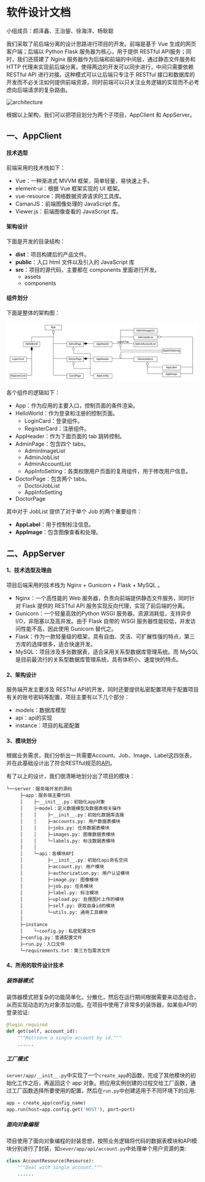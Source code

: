 # 软件设计文档

小组成员：颜泽鑫、王治鋆、徐海洋、杨耿聪

我们采取了前后端分离的设计思路进行项目的开发。前端是基于 Vue 生成的网页客户端；后端以 Python Flask 服务器为核心，用于提供 RESTful API服务；同时，我们还搭建了 Nginx 服务器作为后端和前端的中间层，通过静态文件服务和 HTTP 代理来实现前后端分离，使得两边的开发可以同步进行，中间只需要依赖 RESTful API 进行对接。这种模式可以让后端只专注于 RESTful 接口和数据库的开发而不必关注如何提供前端资源，同时前端可以只关注业务逻辑的实现而不必考虑向后端请求的复杂路由。

![architecture](https://raw.githubusercontent.com/TheYelda/AppServer/master/doc/architecture.png)

根据以上架构，我们可以把项目划分为两个子项目，AppClient 和 AppServer。

## 一、AppClient

#### 技术选型

前端采用的技术栈如下：

- Vue：一种渐进式 MVVM 框架，简单轻量，易快速上手。
- element-ui：根据 Vue 框架实现的 UI 框架。
- vue-resource：网络数据资源请求的工具库。
- CamanJS：前端图像处理的 JavaScript 库。
- Viewer.js：前端图像查看的 JavaScript 库。

#### 架构设计

下面是开发的目录结构：

- **dist**：项目构建后的产品文件。
- **public**：入口 html 文件以及引入的 JavaScript 库
- **src**：项目的源代码，主要都在 components 里面进行开发。
  - assets
  - components

#### 组件划分

下面是整体的架构图：

![App](./images/AppClientStructure.png)

各个组件的逻辑如下：

- App：作为应用的主要入口，控制页面的条件渲染。
- HelloWorld：作为登录和注册的控制页面。
  - LoginCard：登录组件。
  - RegisterCard：注册组件。
- AppHeader：作为下面页面的 tab 跳转控制。
- AdminPage：包含四个 tabs。
  - AdminImageList
  - AdminJobList
  - AdminAccountList
  - AppInfoSetting：各类权限用户页面的复用组件，用于修改用户信息。
- DoctorPage：包含两个 tabs。
  - DoctorJobList
  - AppInfoSetting
- DoctorPage

其中对于 JobList 提供了对于单个 Job 的两个重要组件：

- **AppLabel**：用于控制标注信息。
- **AppImage**：包含图像查看和处理。

## 二、AppServer

#### 1、技术选型及理由

项目后端采用的技术栈为 Nginx + Gunicorn + Flask + MySQL 。

- Nginx：一个高性能的 Web 服务器，负责向前端提供静态文件服务，同时针对 Flask 提供的 RESTful API 服务实现反向代理，实现了前后端的分离。
- Gunicorn：一个轻量高效的Python WSGI 服务器，资源消耗低，支持异步I/O，非阻塞以及高并发。由于 Flask 自带的 WSGI 服务器性能较低，并发访问性能不高，因此使用 Gunicorn 替代之。
- Flask：作为一款轻量级的框架，具有自由、灵活、可扩展性强的特点，第三方库的选择很多，适合快速开发。
- MySQL：项目涉及多张数据表，适合采用关系型数据库管理系统。而 MySQL 是目前最流行的关系型数据库管理系统，具有体积小、速度快的特点。

#### 2、架构设计

服务端开发主要涉及 RESTful API的开发，同时还要提供私密配置项用于配置项目有关的账号密码等配置，项目主要有以下几个部分：

- models：数据库模型
- api：api的实现
- instance：项目的私密配置

#### 3、模块划分

根据业务需求，我们分析出一共需要Account、Job、Image、Label这四张表，并在此基础设计出了符合RESTful规范的[API](https://theyelda.docs.apiary.io/)。

有了以上的设计，我们很清晰地划分出了项目的模块：

```
└──server：服务端开发的源码
     ├─app：服务端主要代码
     │    ├─__init__.py：初始化app对象
     │    ├─model：定义数据模型及数据表相关操作
     │    │    ├─__init__.py：初始化数据库连接
     │    │    ├─accounts.py: 用户数据表模块 
     │    │    ├─jobs.py: 任务数据表模块 
     │    │    ├─images.py: 图像数据表模块 
     │    │    └─labels.py: 标注数据表模块 
     │    │
     │    └─api：各模块API
     │         ├─__init__.py：初始化api命名空间
     │         ├─account.py: 用户模块
     │         ├─authorization.py: 用户认证模块
     │         ├─image.py: 图像模块
     │         ├─job.py: 任务模块
     │         ├─label.py: 标注模块
     │         ├─upload.py: 处理图片上传的模块
     │         ├─self.py: 获取自身id的模块
     │         └─utils.py: 通用工具模块
     │
     ├─instance
     │    └─config.py：私密配置文件
     ├─config.py：普通配置文件
     ├─run.py：入口文件
     └─requirements.txt：第三方包需求文件
```

#### 4、所用的软件设计技术

##### 装饰器模式

装饰器模式把复杂的功能简单化，分散化，然后在运行期间根据需要来动态组合，从而实现动态的为对象添加功能。在项目中使用了非常多的装饰器，如某些API的登录验证:

```python
@login_required
def get(self, account_id):
    """Retrieve a single account by id."""
    ......
```

##### 工厂模式

`server/app/__init__.py`中实现了一个`create_app`的函数，完成了其他模块的初始化工作之后，再返回这个 app 对象。把应用实例创建的过程交给工厂函数，通过工厂函数选择所要使用的配置，然后在`run.py`中创建适用于不同环境下的应用:

```python
app = create_app(config_name)
app.run(host=app.config.get('HOST'), port=port)
```

##### 面向对象编程

项目使用了面向对象编程的封装思想，按照业务逻辑将代码的数据表模块和API模块分别进行了封装，如`sever/app/api/account.py`中处理单个用户资源的类:

```python
class AccountResource(Resource):
    """Deal with single account."""
    ......
```

